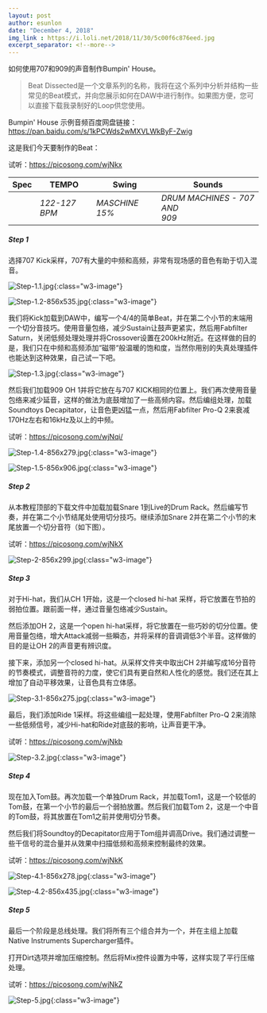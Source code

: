 ```yaml
---
layout: post
author: esunlon
date: "December 4, 2018"
img_link : https://i.loli.net/2018/11/30/5c00f6c876eed.jpg
excerpt_separator: <!--more-->
---
```

如何使用707和909的声音制作Bumpin' House。
<!--more-->
> Beat Dissected是一个文章系列的名称，我将在这个系列中分析并结构一些常见的Beat模式，并向您展示如何在DAW中进行制作。如果图方便，您可以直接下载我录制好的Loop供您使用。

Bumpin' House 示例音频百度网盘链接：https://pan.baidu.com/s/1kPCWds2wMXVLWkByF-Zwig

这是我们今天要制作的Beat：

试听：https://picosong.com/wjNkx

| Spec | TEMPO         | Swing          | Sounds                             |
| ---- | ------------- | -------------- | ---------------------------------- |
|      | *122-127 BPM* | *MASCHINE 15%* | *DRUM MACHINES - 707 AND</br> 909* |


##### Step 1
选择707 Kick采样，707有大量的中频和高频，非常有现场感的音色有助于切入混音。

![Step-1.1.jpg](https://i.loli.net/2018/12/04/5c06364e58f1b.jpg){:class="w3-image"}

![Step-1.2-856x535.jpg](https://i.loli.net/2018/12/04/5c0636471c225.jpg){:class="w3-image"}

我们将Kick加载到DAW中，编写一个4/4的简单Beat，并在第二个小节的末端用一个切分音技巧。使用音量包络，减少Sustain让鼓声更紧实，然后用Fabfilter Saturn，关闭低频处理处理并将Crossover设置在200kHz附近。在这样做的目的是，我们只在中频和高频添加“磁带“般温暖的饱和度，当然你用别的失真处理插件也能达到这种效果，自己试一下吧。

![Step-1.3.jpg](https://i.loli.net/2018/12/04/5c06364d5bb78.jpg){:class="w3-image"}

然后我们加载909 OH 1并将它放在与707 KICK相同的位置上。我们再次使用音量包络来减少延音，这样的做法为底鼓增加了一些高频内容。然后编组处理，加载Soundtoys Decapitator，让音色更凶猛一点，然后用Fabfilter Pro-Q 2来衰减170Hz左右和16kHz及以上的中频。

试听：https://picosong.com/wjNqi/

![Step-1.4-856x279.jpg](https://i.loli.net/2018/12/04/5c063635bd7a5.jpg){:class="w3-image"}

![Step-1.5-856x906.jpg](https://i.loli.net/2018/12/04/5c063657708ee.jpg){:class="w3-image"}

##### Step 2

从本教程顶部的下载文件中加载加载Snare 1到Live的Drum Rack。然后编写节奏，并在第二个小节结尾处使用切分技巧。继续添加Snare 2并在第二个小节的末尾放置一个切分音符（如下图）。

试听：https://picosong.com/wjNkX

![Step-2-856x299.jpg](https://i.loli.net/2018/12/04/5c063633d3210.jpg){:class="w3-image"}

##### Step 3
对于Hi-hat，我们从CH 1开始，这是一个closed hi-hat 采样，将它放置在节拍的弱拍位置。跟前面一样，通过音量包络减少Sustain。

然后添加OH 2，这是一个open hi-hat采样，将它放置在一些巧妙的切分位置。使用音量包络，增大Attack减弱一些瞬态，并将采样的音调调低3个半音。这样做的目的是让OH 2的声音更有辨识度。

接下来，添加另一个closed hi-hat。从采样文件夹中取出CH 2并编写成16分音符的节奏模式，调整音符的力度，使它们具有更自然和人性化的感觉。我们还在其上增加了自动平移效果，让音色具有立体感。

![Step-3.1-856x275.jpg](https://i.loli.net/2018/12/04/5c06363dcdb04.jpg){:class="w3-image"}

最后，我们添加Ride 1采样。将这些编组一起处理，使用Fabfilter Pro-Q 2来消除一些低频信号，减少Hi-hat和Ride对底鼓的影响，让声音更干净。

试听：https://picosong.com/wjNkb

![Step-3.2.jpg](https://i.loli.net/2018/12/04/5c063661ed384.jpg){:class="w3-image"}

##### Step 4
现在加入Tom鼓。再次加载一个单独Drum Rack，并加载Tom1，这是一个较低的Tom鼓，在第一个小节的最后一个弱拍放置。然后我们加载Tom 2，这是一个中音的Tom鼓，将其放置在Tom1之前并使用切分节奏。

然后我们将Soundtoy的Decapitator应用于Tom组并调高Drive。我们通过调整一些干信号的混合量并从效果中扫描低频和高频来控制最终的效果。

试听：https://picosong.com/wjNkK

![Step-4.1-856x278.jpg](https://i.loli.net/2018/12/04/5c0636237dbb1.jpg){:class="w3-image"}

![Step-4.2-856x435.jpg](https://i.loli.net/2018/12/04/5c06361c99e2a.jpg){:class="w3-image"}

##### Step 5

最后一个阶段是总线处理。我们将所有三个组合并为一个，并在主组上加载Native Instruments Supercharger插件。

打开Dirt选项并增加压缩控制。然后将Mix控件设置为中等，这样实现了平行压缩处理。

试听：https://picosong.com/wjNkZ

![Step-5.jpg](https://i.loli.net/2018/12/04/5c063934d95b7.jpg){:class="w3-image"}
